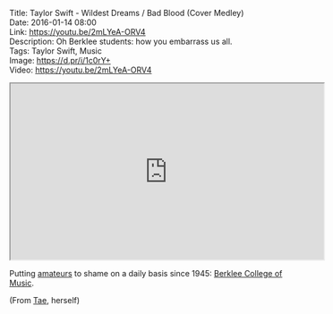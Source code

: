 Title: Taylor Swift - Wildest Dreams / Bad Blood (Cover Medley)  
Date: 2016-01-14 08:00  
Link: https://youtu.be/2mLYeA-ORV4  
Description: Oh Berklee students: how you embarrass us all.  
Tags: Taylor Swift, Music  
Image: https://d.pr/i/1c0rY+  
Video: https://youtu.be/2mLYeA-ORV4  

<iframe class="radius" width="560" height="315" src="https://www.youtube.com/embed/2mLYeA-ORV4" allowfullscreen></iframe>

Putting [amateurs][1] to shame on a daily basis since 1945: [Berklee College of Music][2].

(From [Tae][3], herself)

[1]: https://vimeo.com/151450157#t=985s "Us playing at The Shadow"
[2]: https://en.wikipedia.org/wiki/Berklee_College_of_Music "Berklee College of Music"
[3]: https://twitter.com/taylorswift13/status/687357073974165504 "Taylor Swift's link to the video"